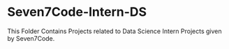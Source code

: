 # Seven7Code-Intern-DS
This Folder Contains Projects related to Data Science Intern Projects given by Seven7Code.
